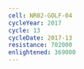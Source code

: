 ```yaml
---
cell: NR02-GOLF-04
cycleYear: 2017
cycle: 13
cycleDate: 2017-13
resistance: 702000
enlightened: 369000
---
```

